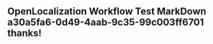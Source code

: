 <properties
ms.topic="hero-topic"
ms.test1="hero-topic"
ms.test2="test"/>

## OpenLocalization Workflow Test MarkDown a30a5fa6-0d49-4aab-9c35-99c003ff6701 thanks!
